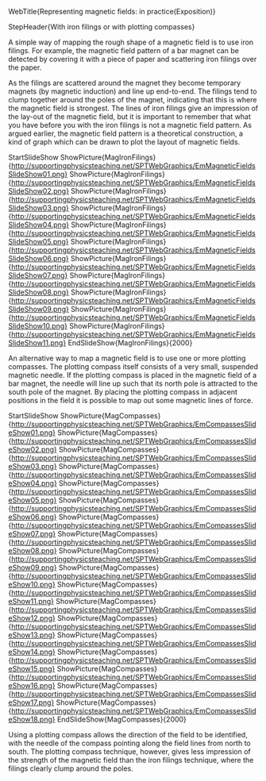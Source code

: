 WebTitle{Representing magnetic fields: in practice(Exposition)}

StepHeader{With iron filings or with plotting compasses}

A simple way of mapping the rough shape of a magnetic field is to use iron filings. For example, the magnetic field pattern of a bar magnet can be detected by covering it with a piece of paper and scattering iron filings over the paper.

As the filings are scattered around the magnet they become temporary magnets (by magnetic induction) and line up end-to-end. The filings tend to clump together around the poles of the magnet, indicating that this is where the magnetic field is strongest. The lines of iron filings give an impression of the lay-out of the magnetic field, but it is important to remember that what you have before you with the iron filings is not a magnetic field pattern. As argued earlier, the magnetic field pattern is a theoretical construction, a kind of graph which can be drawn to plot the layout of magnetic fields.

StartSlideShow
ShowPicture{MagIronFilings}{http://supportingphysicsteaching.net/SPTWebGraphics/EmMagneticFieldsSlideShow01.png}
ShowPicture{MagIronFilings}{http://supportingphysicsteaching.net/SPTWebGraphics/EmMagneticFieldsSlideShow02.png}
ShowPicture{MagIronFilings}{http://supportingphysicsteaching.net/SPTWebGraphics/EmMagneticFieldsSlideShow03.png}
ShowPicture{MagIronFilings}{http://supportingphysicsteaching.net/SPTWebGraphics/EmMagneticFieldsSlideShow04.png}
ShowPicture{MagIronFilings}{http://supportingphysicsteaching.net/SPTWebGraphics/EmMagneticFieldsSlideShow05.png}
ShowPicture{MagIronFilings}{http://supportingphysicsteaching.net/SPTWebGraphics/EmMagneticFieldsSlideShow06.png}
ShowPicture{MagIronFilings}{http://supportingphysicsteaching.net/SPTWebGraphics/EmMagneticFieldsSlideShow07.png}
ShowPicture{MagIronFilings}{http://supportingphysicsteaching.net/SPTWebGraphics/EmMagneticFieldsSlideShow08.png}
ShowPicture{MagIronFilings}{http://supportingphysicsteaching.net/SPTWebGraphics/EmMagneticFieldsSlideShow09.png}
ShowPicture{MagIronFilings}{http://supportingphysicsteaching.net/SPTWebGraphics/EmMagneticFieldsSlideShow10.png}
ShowPicture{MagIronFilings}{http://supportingphysicsteaching.net/SPTWebGraphics/EmMagneticFieldsSlideShow11.png}
EndSlideShow{MagIronFilings}{2000}

An alternative way to map a magnetic field is to use one or more plotting compasses. The plotting compass itself consists of a very small, suspended magnetic needle. If the plotting compass is placed in the magnetic field of a bar magnet, the needle will line up such that its north pole is attracted to the south pole of the magnet. By placing the plotting compass in adjacent positions in the field it is possible to map out some magnetic lines of force.

StartSlideShow
ShowPicture{MagCompasses}{http://supportingphysicsteaching.net/SPTWebGraphics/EmCompassesSlideShow01.png}
ShowPicture{MagCompasses}{http://supportingphysicsteaching.net/SPTWebGraphics/EmCompassesSlideShow02.png}
ShowPicture{MagCompasses}{http://supportingphysicsteaching.net/SPTWebGraphics/EmCompassesSlideShow03.png}
ShowPicture{MagCompasses}{http://supportingphysicsteaching.net/SPTWebGraphics/EmCompassesSlideShow04.png}
ShowPicture{MagCompasses}{http://supportingphysicsteaching.net/SPTWebGraphics/EmCompassesSlideShow05.png}
ShowPicture{MagCompasses}{http://supportingphysicsteaching.net/SPTWebGraphics/EmCompassesSlideShow06.png}
ShowPicture{MagCompasses}{http://supportingphysicsteaching.net/SPTWebGraphics/EmCompassesSlideShow07.png}
ShowPicture{MagCompasses}{http://supportingphysicsteaching.net/SPTWebGraphics/EmCompassesSlideShow08.png}
ShowPicture{MagCompasses}{http://supportingphysicsteaching.net/SPTWebGraphics/EmCompassesSlideShow09.png}
ShowPicture{MagCompasses}{http://supportingphysicsteaching.net/SPTWebGraphics/EmCompassesSlideShow10.png}
ShowPicture{MagCompasses}{http://supportingphysicsteaching.net/SPTWebGraphics/EmCompassesSlideShow11.png}
ShowPicture{MagCompasses}{http://supportingphysicsteaching.net/SPTWebGraphics/EmCompassesSlideShow12.png}
ShowPicture{MagCompasses}{http://supportingphysicsteaching.net/SPTWebGraphics/EmCompassesSlideShow13.png}
ShowPicture{MagCompasses}{http://supportingphysicsteaching.net/SPTWebGraphics/EmCompassesSlideShow14.png}
ShowPicture{MagCompasses}{http://supportingphysicsteaching.net/SPTWebGraphics/EmCompassesSlideShow15.png}
ShowPicture{MagCompasses}{http://supportingphysicsteaching.net/SPTWebGraphics/EmCompassesSlideShow16.png}
ShowPicture{MagCompasses}{http://supportingphysicsteaching.net/SPTWebGraphics/EmCompassesSlideShow17.png}
ShowPicture{MagCompasses}{http://supportingphysicsteaching.net/SPTWebGraphics/EmCompassesSlideShow18.png}
EndSlideShow{MagCompasses}{2000}

Using a plotting compass allows the direction of the field to be identified, with the needle of the compass pointing along the field lines from north to south. The plotting compass technique, however, gives less impression of the strength of the magnetic field than the iron filings technique, where the filings clearly clump around the poles.
